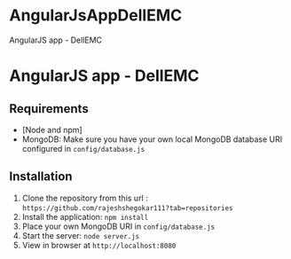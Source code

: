 # AngularJsAppDellEMC
 AngularJS app - DellEMC
 
 # AngularJS app - DellEMC

## Requirements

- [Node and npm]
- MongoDB: Make sure you have your own local MongoDB database URI configured in `config/database.js`

## Installation

1. Clone the repository from this url : `https://github.com/rajeshshegokar111?tab=repositories`
2. Install the application: `npm install`
3. Place your own MongoDB URI in `config/database.js`
3. Start the server: `node server.js`
4. View in browser at `http://localhost:8080`
